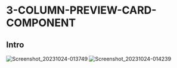 # 3-COLUMN-PREVIEW-CARD-COMPONENT

## Intro
![Screenshot_20231024-013749](https://github.com/OZ-astra/3-column-preview-card-component/assets/126558736/11a7c1c7-8db4-416e-95d9-5f540b1e9cc6)
![Screenshot_20231024-014239](https://github.com/OZ-astra/3-column-preview-card-component/assets/126558736/92a587b7-d52d-48fd-9b2e-b5fc84a2cf21)
